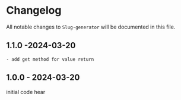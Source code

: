 # Changelog

All notable changes to `Slug-generator` will be documented in this file.

## 1.1.0 -2024-03-20
    - add get method for value return

## 1.0.0 - 2024-03-20

initial code hear
